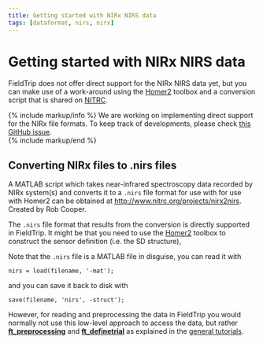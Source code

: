 ```yaml
---
title: Getting started with NIRx NIRS data
tags: [dataformat, nirs, nirx]
---
```


# Getting started with NIRx NIRS data

FieldTrip does not offer direct support for the NIRx NIRS data yet, but you can make use of a work-around using the [Homer2](https://www.nitrc.org/projects/homer2) toolbox and a conversion script that is shared on [NITRC](https://www.nitrc.org).

{% include markup/info %}
We are working on implementing direct support for the NIRx file formats. To keep track of developments, please check [this GitHub issue](https://github.com/fieldtrip/fieldtrip/issues/1528).  
{% include markup/end %}

## Converting NIRx files to .nirs files

A MATLAB script which takes near-infrared spectroscopy data recorded by NIRx system(s) and converts it to a `.nirs` file format for use with for use with Homer2 can be obtained at <http://www.nitrc.org/projects/nirx2nirs>. Created by Rob Cooper.

The `.nirs` file format that results from the conversion is directly supported in FieldTrip. It might be that you need to use the [Homer2](https://www.nitrc.org/projects/homer2) toolbox to construct the sensor definition (i.e. the SD structure),

Note that the `.nirs` file is a MATLAB file in disguise, you can read it with

    nirs = load(filename, '-mat');
    
and you can save it back to disk with
    
    save(filename, 'nirs', -struct');    

However, for reading and preprocessing the data in FieldTrip you would normally not use this low-level approach to access the data, but rather **[ft_preprocessing](https://github.com/fieldtrip/fieldtrip/blob/release/ft_preprocessing.m)** and **[ft_definetrial](https://github.com/fieldtrip/fieldtrip/blob/release/ft_definetrial.m)** as explained in the [general tutorials](/tutorial).
